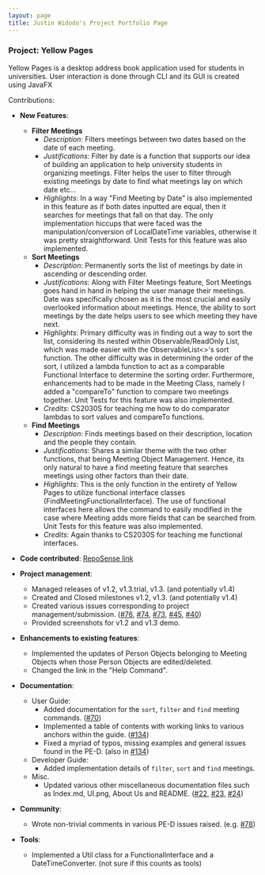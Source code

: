 ```yaml
---
layout: page
title: Justin Widodo's Project Portfolio Page
---
```


### Project: Yellow Pages
Yellow Pages is a desktop address book application used for students in universities. User interaction is done through CLI and its GUI is created using JavaFX

Contributions:
- **New Features**:
  - **Filter Meetings**
    - *Description*: Filters meetings between two dates based on the date of each meeting.
    - *Justifications*: Filter by date is a function that supports our idea of building an application to help university students in organizing meetings. 
    Filter helps the user to filter through existing meetings by date to find what meetings lay on which date etc... 
    - *Highlights*: In a way "Find Meeting by Date" is also implemented in this feature as if both dates inputted are equal, then it searches for meetings that fall on that day.
    The only implementation hiccups that were faced was the manipulation/conversion of LocalDateTime variables, otherwise it was pretty straightforward.
    Unit Tests for this feature was also implemented.
  - **Sort Meetings**
    - *Description*: Permanently sorts the list of meetings by date in ascending or descending order.
    - *Justifications*: Along with Filter Meetings feature, Sort Meetings goes hand in hand in helping the user manage their meetings. 
    Date was specifically chosen as it is the most crucial and easily overlooked information about meetings. 
    Hence, the ability to sort meetings by the date helps users to see which meeting they have next.   
    - *Highlights*: Primary difficulty was in finding out a way to sort the list, considering its nested within Observable/ReadOnly List, which was made easier with the ObservableList<>'s sort function. 
    The other difficulty was in determining the order of the sort, I utilized a lambda function to act as a comparable Functional Interface to determine the sorting order.
    Furthermore, enhancements had to be made in the Meeting Class, namely I added a "compareTo" function to compare two meetings together. Unit Tests for this feature was also implemented.
    - *Credits*: CS2030S for teaching me how to do comparator lambdas to sort values and compareTo functions.
  - **Find Meetings**
    - *Description*: Finds meetings based on their description, location and the people they contain.
    - *Justifications*: Shares a similar theme with the two other functions, that being Meeting Object Management. 
    Hence, its only natural to have a find meeting feature that searches meetings using other factors than their date. 
    - *Highlights*: This is the only function in the entirety of Yellow Pages to utilize functional interface classes (FindMeetingFunctionalInterface). 
    The use of functional interfaces here allows the command to easily modified in the case where Meeting adds more fields that can be searched from. Unit Tests for this feature was also implemented.
    - *Credits*: Again thanks to CS2030S for teaching me functional interfaces.

- **Code contributed**: [RepoSense link](https://nus-cs2103-ay2223s1.github.io/tp-dashboard/?search=genfusion122&breakdown=true&sort=groupTitle&sortWithin=title&since=2022-09-16&timeframe=commit&mergegroup=&groupSelect=groupByRepos&checkedFileTypes=docs~functional-code~test-code~other)

- **Project management**: 
  - Managed releases of v1.2, v1.3.trial, v1.3. (and potentially v1.4)
  - Created and Closed milestones v1.2, v1.3. (and potentially v1.4)
  - Created various issues corresponding to project management/submission. 
  ([\#76](https://github.com/AY2223S1-CS2103-F13-3/tp/issues/76), 
  [\#74](https://github.com/AY2223S1-CS2103-F13-3/tp/issues/74), 
  [\#73](https://github.com/AY2223S1-CS2103-F13-3/tp/issues/73), 
  [\#45](https://github.com/AY2223S1-CS2103-F13-3/tp/issues/45),
  [\#40](https://github.com/AY2223S1-CS2103-F13-3/tp/issues/40))
  - Provided screenshots for v1.2 and v1.3 demo.

- **Enhancements to existing features**: 
  - Implemented the updates of Person Objects belonging to Meeting Objects when those Person Objects are edited/deleted.
  - Changed the link in the "Help Command".

- **Documentation**:
    - User Guide: 
      - Added documentation for the `sort`, `filter` and `find` meeting commands. ([\#70](https://github.com/AY2223S1-CS2103-F13-3/tp/pull/70))
      - Implemented a table of contents with working links to various anchors within the guide. ([\#134](https://github.com/AY2223S1-CS2103-F13-3/tp/pull/134))
      - Fixed a myriad of typos, missing examples and general issues found in the PE-D. (also in [\#134](https://github.com/AY2223S1-CS2103-F13-3/tp/pull/134))
    - Developer Guide: 
      - Added implementation details of `filter`, `sort` and `find` meetings. 
    - Misc.
      - Updated various other miscellaneous documentation files such as Index.md, UI.png, About Us and README. 
	  ([\#22](https://github.com/AY2223S1-CS2103-F13-3/tp/issues/22),
	  [\#23](https://github.com/AY2223S1-CS2103-F13-3/tp/issues/23),
	  [\#24](https://github.com/AY2223S1-CS2103-F13-3/tp/issues/24))

- **Community**:
  - Wrote non-trivial comments in various PE-D issues raised. (e.g. [\#78](https://github.com/AY2223S1-CS2103-F13-3/tp/issues/78)) 

- **Tools**: 
  - Implemented a Util class for a FunctionalInterface and a DateTimeConverter. (not sure if this counts as tools)

